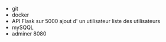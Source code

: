 - git
- docker
- API Flask sur 5000
        ajout d' un utilisateur
        liste des utilisateurs
- mySQQL
- adminer 8080